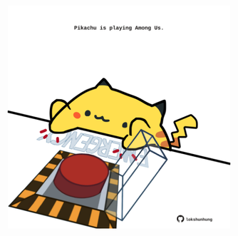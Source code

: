 <!-- built at 20/11/2022, 04:03:57 UTC -->
<p align="center">
  <img width="500" height="500" src="./ReadmeImage.svg">
</p>
